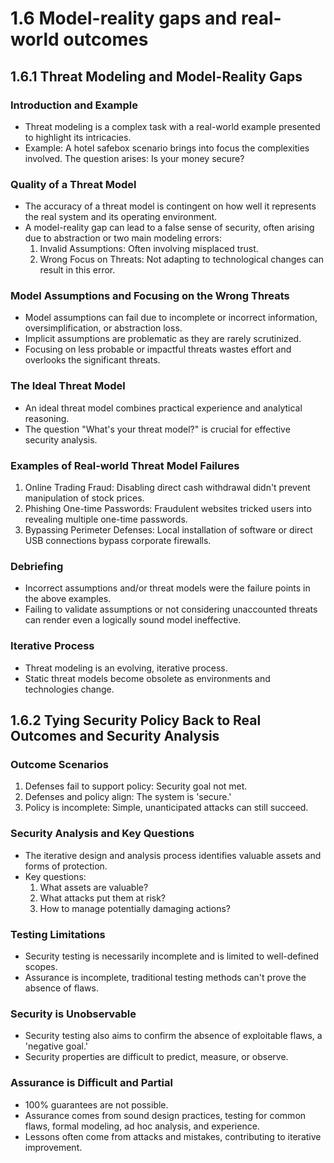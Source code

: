 # 1.6 Model-reality gaps and real-world outcomes

## 1.6.1 Threat Modeling and Model-Reality Gaps

### Introduction and Example

- Threat modeling is a complex task with a real-world example presented to highlight its intricacies.
- Example: A hotel safebox scenario brings into focus the complexities involved. The question arises: Is your money secure?

### Quality of a Threat Model

- The accuracy of a threat model is contingent on how well it represents the real system and its operating environment.
- A model-reality gap can lead to a false sense of security, often arising due to abstraction or two main modeling errors:
    1. Invalid Assumptions: Often involving misplaced trust.
    2. Wrong Focus on Threats: Not adapting to technological changes can result in this error.

### Model Assumptions and Focusing on the Wrong Threats

- Model assumptions can fail due to incomplete or incorrect information, oversimplification, or abstraction loss.
- Implicit assumptions are problematic as they are rarely scrutinized.
- Focusing on less probable or impactful threats wastes effort and overlooks the significant threats.

### The Ideal Threat Model

- An ideal threat model combines practical experience and analytical reasoning.
- The question "What's your threat model?" is crucial for effective security analysis.

### Examples of Real-world Threat Model Failures

1. Online Trading Fraud: Disabling direct cash withdrawal didn't prevent manipulation of stock prices.
2. Phishing One-time Passwords: Fraudulent websites tricked users into revealing multiple one-time passwords.
3. Bypassing Perimeter Defenses: Local installation of software or direct USB connections bypass corporate firewalls.

### Debriefing

- Incorrect assumptions and/or threat models were the failure points in the above examples.
- Failing to validate assumptions or not considering unaccounted threats can render even a logically sound model ineffective.

### Iterative Process

- Threat modeling is an evolving, iterative process.
- Static threat models become obsolete as environments and technologies change.

## 1.6.2 Tying Security Policy Back to Real Outcomes and Security Analysis

### Outcome Scenarios

1. Defenses fail to support policy: Security goal not met.
2. Defenses and policy align: The system is 'secure.'
3. Policy is incomplete: Simple, unanticipated attacks can still succeed.

### Security Analysis and Key Questions

- The iterative design and analysis process identifies valuable assets and forms of protection.
- Key questions:
    1. What assets are valuable?
    2. What attacks put them at risk?
    3. How to manage potentially damaging actions?

### Testing Limitations

- Security testing is necessarily incomplete and is limited to well-defined scopes.
- Assurance is incomplete, traditional testing methods can't prove the absence of flaws.

### Security is Unobservable

- Security testing also aims to confirm the absence of exploitable flaws, a 'negative goal.'
- Security properties are difficult to predict, measure, or observe.

### Assurance is Difficult and Partial

- 100% guarantees are not possible.
- Assurance comes from sound design practices, testing for common flaws, formal modeling, ad hoc analysis, and experience.
- Lessons often come from attacks and mistakes, contributing to iterative improvement.
